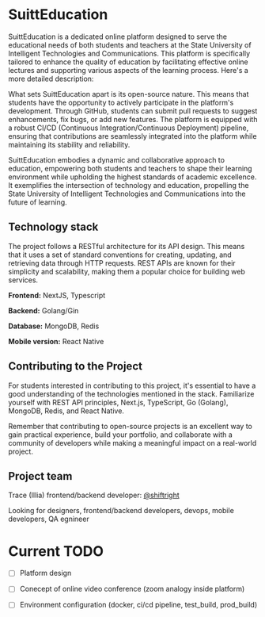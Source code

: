# SuittEducation
SuittEducation is a dedicated online platform designed to serve the educational needs of both students and teachers at the State University of Intelligent Technologies and Communications. This platform is specifically tailored to enhance the quality of education by facilitating effective online lectures and supporting various aspects of the learning process. Here's a more detailed description:

What sets SuittEducation apart is its open-source nature. This means that students have the opportunity to actively participate in the platform's development. Through GitHub, students can submit pull requests to suggest enhancements, fix bugs, or add new features. The platform is equipped with a robust CI/CD (Continuous Integration/Continuous Deployment) pipeline, ensuring that contributions are seamlessly integrated into the platform while maintaining its stability and reliability.

SuittEducation embodies a dynamic and collaborative approach to education, empowering both students and teachers to shape their learning environment while upholding the highest standards of academic excellence. It exemplifies the intersection of technology and education, propelling the State University of Intelligent Technologies and Communications into the future of learning.



## Technology stack
The project follows a RESTful architecture for its API design. This means that it uses a set of standard conventions for creating, updating, and retrieving data through HTTP requests. REST APIs are known for their simplicity and scalability, making them a popular choice for building web services.

**Frontend:** NextJS, Typescript

**Backend:** Golang/Gin

**Database:** MongoDB, Redis

**Mobile version:** React Native



## Contributing to the Project
For students interested in contributing to this project, it's essential to have a good understanding of the technologies mentioned in the stack. Familiarize yourself with REST API principles, Next.js, TypeScript, Go (Golang), MongoDB, Redis, and React Native.

Remember that contributing to open-source projects is an excellent way to gain practical experience, build your portfolio, and collaborate with a community of developers while making a meaningful impact on a real-world project.



## Project team
Trace (Illia) frontend/backend developer: [@shiftright](https://t.me/shiftright)

Looking for designers, frontend/backend developers, devops, mobile developers, QA egnineer 

# Current TODO
- [ ] Platform design
- [ ] Conecept of online video conference (zoom analogy inside platform)
- [ ] Environment configuration (docker, ci/cd pipeline, test_build, prod_build)
 


